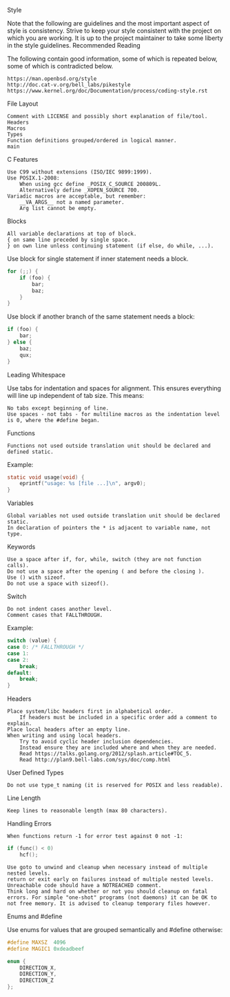 Style

Note that the following are guidelines and the most important aspect of style is consistency. Strive to keep your style
consistent with the project on which you are working. It is up to the project maintainer to take some liberty in the
style guidelines. Recommended Reading

The following contain good information, some of which is repeated below, some of which is contradicted below.

    https://man.openbsd.org/style
    http://doc.cat-v.org/bell_labs/pikestyle
    https://www.kernel.org/doc/Documentation/process/coding-style.rst

File Layout

    Comment with LICENSE and possibly short explanation of file/tool.
    Headers
    Macros
    Types
    Function definitions grouped/ordered in logical manner.
    main

C Features

    Use C99 without extensions (ISO/IEC 9899:1999).
    Use POSIX.1-2008:
        When using gcc define _POSIX_C_SOURCE 200809L.
        Alternatively define _XOPEN_SOURCE 700.
    Variadic macros are acceptable, but remember:
        __VA_ARGS__ not a named parameter.
        Arg list cannot be empty.

Blocks

    All variable declarations at top of block.
    { on same line preceded by single space.
    } on own line unless continuing statement (if else, do while, ...).

Use block for single statement if inner statement needs a block.

```c
for (;;) {
	if (foo) {
		bar;
		baz;
	}
}
```

Use block if another branch of the same statement needs a block:

```c
if (foo) {
	bar;
} else {
	baz;
	qux;
}
```

Leading Whitespace

Use tabs for indentation and spaces for alignment. This ensures everything will line up independent of tab size. This
means:

    No tabs except beginning of line.
    Use spaces - not tabs - for multiline macros as the indentation level is 0, where the #define began.

Functions
    
    Functions not used outside translation unit should be declared and defined static.

Example:

```c
static void usage(void) {
	eprintf("usage: %s [file ...]\n", argv0);
}
```

Variables

    Global variables not used outside translation unit should be declared static.
    In declaration of pointers the * is adjacent to variable name, not type.

Keywords

    Use a space after if, for, while, switch (they are not function calls).
    Do not use a space after the opening ( and before the closing ).
    Use () with sizeof.
    Do not use a space with sizeof().

Switch

    Do not indent cases another level.
    Comment cases that FALLTHROUGH.

Example:

```c
switch (value) {
case 0: /* FALLTHROUGH */
case 1:
case 2:
	break;
default:
	break;
}
```

Headers

    Place system/libc headers first in alphabetical order.
        If headers must be included in a specific order add a comment to explain.
    Place local headers after an empty line.
    When writing and using local headers.
        Try to avoid cyclic header inclusion dependencies.
        Instead ensure they are included where and when they are needed.
        Read https://talks.golang.org/2012/splash.article#TOC_5.
        Read http://plan9.bell-labs.com/sys/doc/comp.html

User Defined Types

    Do not use type_t naming (it is reserved for POSIX and less readable).

Line Length

    Keep lines to reasonable length (max 80 characters).

Handling Errors

    When functions return -1 for error test against 0 not -1:

```c
if (func() < 0)
	hcf();
```

    Use goto to unwind and cleanup when necessary instead of multiple nested levels.
    return or exit early on failures instead of multiple nested levels.
    Unreachable code should have a NOTREACHED comment.
    Think long and hard on whether or not you should cleanup on fatal errors. For simple "one-shot" programs (not daemons) it can be OK to not free memory. It is advised to cleanup temporary files however.

Enums and #define

Use enums for values that are grouped semantically and #define otherwise:

```c
#define MAXSZ  4096
#define MAGIC1 0xdeadbeef

enum {
	DIRECTION_X,
	DIRECTION_Y,
	DIRECTION_Z
};
```

